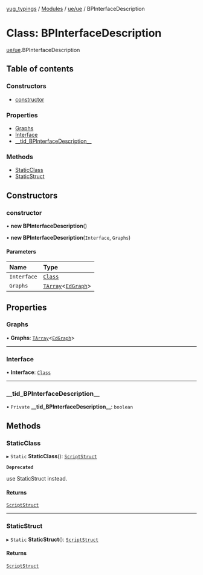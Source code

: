 [yug_typings](../README.md) / [Modules](../modules.md) / [ue/ue](../modules/ue_ue.md) / BPInterfaceDescription

# Class: BPInterfaceDescription

[ue/ue](../modules/ue_ue.md).BPInterfaceDescription

## Table of contents

### Constructors

- [constructor](ue_ue.BPInterfaceDescription.md#constructor)

### Properties

- [Graphs](ue_ue.BPInterfaceDescription.md#graphs)
- [Interface](ue_ue.BPInterfaceDescription.md#interface)
- [\_\_tid\_BPInterfaceDescription\_\_](ue_ue.BPInterfaceDescription.md#__tid_bpinterfacedescription__)

### Methods

- [StaticClass](ue_ue.BPInterfaceDescription.md#staticclass)
- [StaticStruct](ue_ue.BPInterfaceDescription.md#staticstruct)

## Constructors

### constructor

• **new BPInterfaceDescription**()

• **new BPInterfaceDescription**(`Interface`, `Graphs`)

#### Parameters

| Name | Type |
| :------ | :------ |
| `Interface` | [`Class`](ue_ue.Class.md) |
| `Graphs` | [`TArray`](../interfaces/ue_puerts.TArray.md)<[`EdGraph`](ue_ue.EdGraph.md)\> |

## Properties

### Graphs

• **Graphs**: [`TArray`](../interfaces/ue_puerts.TArray.md)<[`EdGraph`](ue_ue.EdGraph.md)\>

___

### Interface

• **Interface**: [`Class`](ue_ue.Class.md)

___

### \_\_tid\_BPInterfaceDescription\_\_

• `Private` **\_\_tid\_BPInterfaceDescription\_\_**: `boolean`

## Methods

### StaticClass

▸ `Static` **StaticClass**(): [`ScriptStruct`](ue_ue.ScriptStruct.md)

**`Deprecated`**

use StaticStruct instead.

#### Returns

[`ScriptStruct`](ue_ue.ScriptStruct.md)

___

### StaticStruct

▸ `Static` **StaticStruct**(): [`ScriptStruct`](ue_ue.ScriptStruct.md)

#### Returns

[`ScriptStruct`](ue_ue.ScriptStruct.md)
